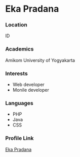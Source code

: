 # Eka Pradana

### Location

ID

### Academics

Amikom University of Yogyakarta

### Interests

- Web developer
- Monile developer

### Languages

- PHP
- Java
- CSS

### Profile Link

[Eka Pradana](https://github.com/oalahbro)

